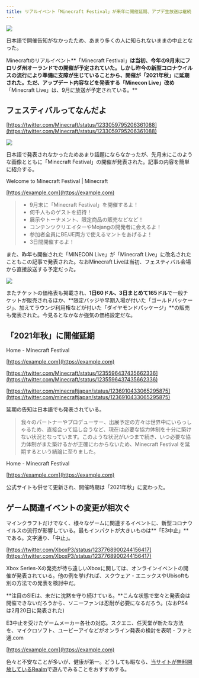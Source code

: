 ```yaml
---
title: リアルイベント「Minecraft Festival」が来年に開催延期、アプデ生放送は継続
---
```


![](https://cdn-ak.f.st-hatena.com/images/fotolife/s/sasigume/20210208/20210208100824.jpg)

日本語で開催告知がなかったため、あまり多くの人に知られないままの中止となった。

Minecraftのリアルイベント**「Minecraft Festival」**は当初、今年の9月末にフロリダ州オーランドでの開催が予定されていた。しかし昨今の新型コロナウイルスの流行により準備に支障が生じていることから、開催が「2021年秋」に延期された。ただ、アップデート内容などを発表する「Minecon Live」改め**「Minecraft Live」は、9月に放送が予定されている。**

## フェスティバルってなんだよ

[https://twitter.com/Minecraft/status/1233059795206361088](https://twitter.com/Minecraft/status/1233059795206361088)

![](https://cdn-ak.f.st-hatena.com/images/fotolife/s/sasigume/20210208/20210208100904.jpg)

日本語で発表されなかったためあまり話題にならなかったが、先月末にこのような画像とともに「Minecraft Festival」の開催が発表された。記事の内容を簡単に紹介する。

Welcome to Minecraft Festival | Minecraft

[https://example.com](https://example.com)

> *   9月末に「Minecraft Festival」を開催するよ！
> *   何千人ものゲストを招待！
> *   展示やトーナメント、限定商品の販売などなど！
> *   コンテンツクリエイターやMojangの開発者に会えるよ！
> *   参加者全員にBE/JE両方で使えるマントをあげるよ！
> *   3日間開催するよ！

また、昨年も開催された「MINECON Live」が「Minecraft Live」に改名されたこともこの記事で発表された。なおMinecraft Liveは当初、フェスティバル会場から直接放送する予定だった。

![](https://cdn-ak.f.st-hatena.com/images/fotolife/s/sasigume/20210208/20210208100907.png)

またチケットの価格表も掲載され、**1日60ドル、3日まとめて165ドル**で一般チケットが販売されるほか、**限定バッジや早期入場が付いた「ゴールドパッケージ」、加えてラウンジ利用権などが付いた「ダイヤモンドパッケージ」**の販売も発表された。今見るとなかなか強気の価格設定だな。

## 「2021年秋」に開催延期

Home - Minecraft Festival

[https://example.com](https://example.com)

[https://twitter.com/Minecraft/status/1235596437435662336](https://twitter.com/Minecraft/status/1235596437435662336)

[https://twitter.com/minecraftjapan/status/1236910433065295875](https://twitter.com/minecraftjapan/status/1236910433065295875)

延期の告知は日本語でも発表されている。

> 我々のパートナーやプロデューサー、出展予定の方々は世界中にいらっしゃるため、直接会って話し合うなど、現在は必要な協力体制を十分に築けない状況となっています。このような状況がいつまで続き、いつ必要な協力体制がまた築けるかが正確にわからないため、Minecraft Festival を延期するという結論に至りました。

Home - Minecraft Festival

[https://example.com](https://example.com)

公式サイトも併せて更新され、開催時期は「2021年秋」に変わった。

## ゲーム関連イベントの変更が相次ぐ

マインクラフトだけでなく、様々なゲームに関連するイベントに、新型コロナウイルスの流行が影響している。最もインパクトが大きいものは**「E3中止」**である。文字通り、「中止」。

[https://twitter.com/XboxP3/status/1237768900244156417](https://twitter.com/XboxP3/status/1237768900244156417)

Xbox Series-Xの発売が待ち遠しいXboxに関しては、オンラインイベントの開催が発表されている。他の例を挙げれば、スクウェア・エニックスやUbisoftも別の方法での発表を検討中だ。

**注目のSIEは、未だに沈黙を守り続けている。**こんな状態で堂々と発表会は開催できないだろうから、ソニーファンは忍耐が必要になるだろう。(なおPS4は2月20日に発表された)

E3中止を受けたゲームメーカー各社の対応。スクエニ、任天堂が新たな方法を、マイクロソフト、ユービーアイなどがオンライン発表の検討を表明 - ファミ通.com

[https://example.com](https://example.com)

色々と不安なことが多いが、健康が第一。どうしても暇なら、[当サイトが無料開放しているRealm](https://www.napoan.com/beserver-open-20200301/)で遊んでみることをおすすめする。
